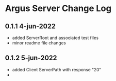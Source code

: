 # Argus Server Change Log

## 0.1.1 4-jun-2022
- added ServerRoot and associated test files
- minor readme file changes

## 0.1.2 5-jun-2022
- added Client ServerPath with response "20"
- 